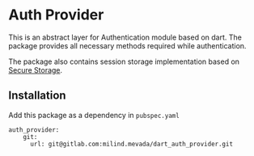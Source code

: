 # Auth Provider

This is an abstract layer for Authentication module based on dart.
The package provides all necessary methods required while authentication.

The package also contains session storage implementation based on [Secure Storage](https://pub.dev/packages/flutter_secure_storage).

## Installation
Add this package as a dependency in `pubspec.yaml`

```
auth_provider:
    git:
      url: git@gitlab.com:milind.mevada/dart_auth_provider.git
``` 
